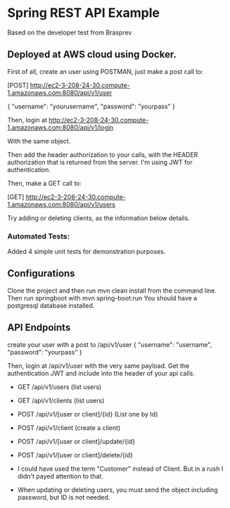 # Spring REST API Example
Based on the developer test from Brasprev

## Deployed at AWS cloud using Docker.
First of all, create an user using POSTMAN, just make a post call to:

[POST] http://ec2-3-208-24-30.compute-1.amazonaws.com:8080/api/v1/user

{
	"username": "yourusername",
	"password": "yourpass"
}

Then, login at 
http://ec2-3-208-24-30.compute-1.amazonaws.com:8080/api/v1/login

With the same object.

Then add the header authorization to your calls, with the HEADER authorization that is returned from the server.
I'm using JWT for authentication.

Then, make a GET call to:

[GET] http://ec2-3-208-24-30.compute-1.amazonaws.com:8080/api/v1/users

Try adding or deleting clients, as the information below details.


### Automated Tests:
Added 4 simple unit tests for demonstration purposes.

## Configurations
Clone the project and then run mvn clean install from the command line. Then run springboot with mvn spring-boot:run
You should have a postgresql database installed.

## API Endpoints
create your user with a post to /api/v1/user
{
	"username": "username",
	"password": "yourpass"
}

Then, login at /api/v1/user with the very same payload. Get the authentication JWT and include into the header of your api calls.

* GET /api/v1/users (list users)
* GET /api/v1/clients (list users)
* POST /api/v1/[user or client]/{id} (List one by Id)
* POST /api/v1/client (create a client)
* POST /api/v1/[user or client]/update/{id}
* POST /api/v1/[user or client]/delete/{id}

* I could have used the term "Customer" instead of Client. But in a rush I didn't payed attention to that.

- When updating or deleting users, you must send the object including password, but ID is not needed.

